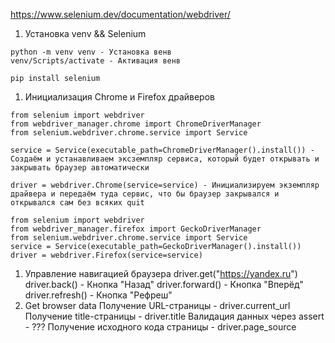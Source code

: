 https://www.selenium.dev/documentation/webdriver/
1. Установка venv && Selenium

```
python -m venv venv - Установка венв
venv/Scripts/activate - Активация венв
```

`pip install selenium`
1. Инициализация Chrome и Firefox драйверов

```
from selenium import webdriver
from webdriver_manager.chrome import ChromeDriverManager
from selenium.webdriver.chrome.service import Service

service = Service(executable_path=ChromeDriverManager().install()) - Создаём и устанавливаем эксземпляр сервиса, который будет открывать и закрывать браузер автоматически

driver = webdriver.Chrome(service=service) - Инициализируем экземпляр драйвера и передаём туда сервис, что бы браузер закрывался и открывался сам без всяких quit

```

```
from selenium import webdriver
from webdriver_manager.firefox import GeckoDriverManager
from selenium.webdriver.chrome.service import Service
service = Service(executable_path=GeckoDriverManager().install())
driver = webdriver.Firefox(service=service)
```

1. Управление навигацией браузера
driver.get("https://yandex.ru")
driver.back() - Кнопка "Назад"
driver.forward() - Кнопка "Вперёд"
driver.refresh() - Кнопка "Рефреш"
2. Get browser data
Получение URL-страницы - driver.current_url
Получение title-страницы - driver.title
Валидация данных через assert - ???
Получение исходного кода страницы - driver.page_source